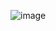 ![image](https://user-images.githubusercontent.com/20998959/135310946-9ce3fcc6-a930-4f7f-891c-7f8c1408fcc0.png)

